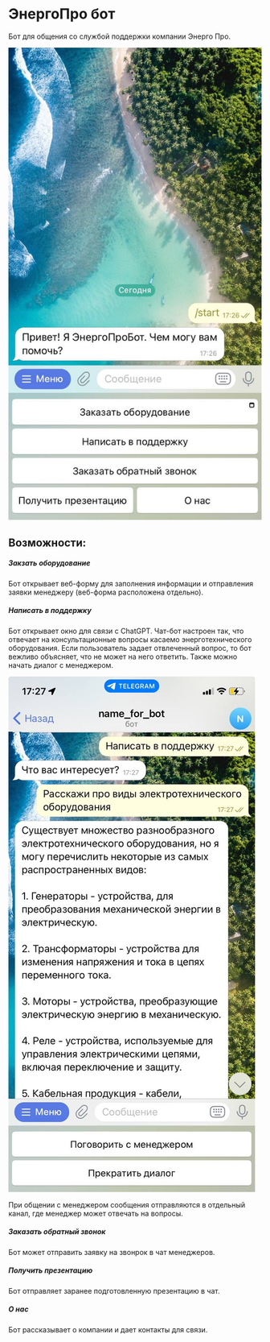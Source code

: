 # ЭнергоПро бот

Бот для общения со службой поддержки компании Энерго Про.

![Фото бота](readme_images/main.jpg)

## Возможности:


##### Закзать оборудование
Бот открывает веб-форму для заполнения информации и отправления заявки менеджеру (веб-форма расположена отдельно).


##### Написать в поддержку
Бот открывает окно для связи с ChatGPT. Чат-бот настроен так, что отвечает на консультационные вопросы касаемо
энерготехнического оборудования. Если пользователь задает отвлеченный вопрос, то бот вежливо объясняет, 
что не может на него ответить. Также можно начать диалог с менеджером.

![Фото бота](readme_images/chat.jpg)


При общении с менеджером сообщения отправляются в отдельный канал, где менеджер может отвечать на вопросы.

##### Заказать обратный звонок
Бот может отправить заявку на звонрок в чат менеджеров.

##### Получить презентацию
Бот отправляет заранее подготовленную презентацию в чат.

##### О нас
Бот рассказывает о компании и дает контакты для связи.
